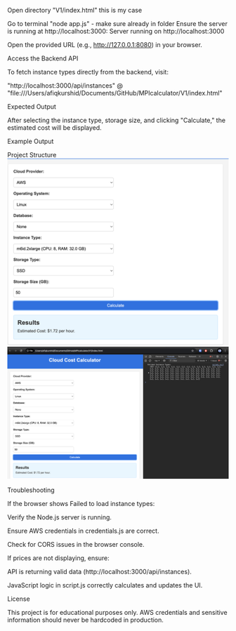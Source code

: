 
Open directory "V1/index.html" this is my case


Go to terminal "node app.js" - make sure already in folder
Ensure the server is running at http://localhost:3000:
Server running on http://localhost:3000


Open the provided URL (e.g., http://127.0.0.1:8080) in your browser.

Access the Backend API

To fetch instance types directly from the backend, visit:

"http://localhost:3000/api/instances"
@
"file:///Users/afiqkurshid/Documents/GitHub/MPIcalculator/V1/index.html"

Expected Output

After selecting the instance type, storage size, and clicking "Calculate," the estimated cost will be displayed.

Example Output



Project Structure
![alt text](img/1.png)
![alt text](img/2.png)


Troubleshooting

If the browser shows Failed to load instance types:

Verify the Node.js server is running.

Ensure AWS credentials in credentials.js are correct.

Check for CORS issues in the browser console.

If prices are not displaying, ensure:

API is returning valid data (http://localhost:3000/api/instances).

JavaScript logic in script.js correctly calculates and updates the UI.

License

This project is for educational purposes only. AWS credentials and sensitive information should never be hardcoded in production.

